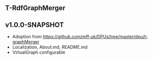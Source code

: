 T-RdfGraphMerger
----------

v1.0.0-SNAPSHOT
---
* Adoption from https://github.com/mff-uk/DPUs/tree/master/dpu/t-graphMerger
* Localization, About.md, README.md
* VirtualGraph configurable
